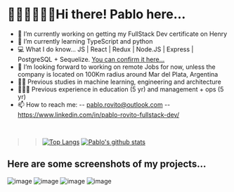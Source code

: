 # 👨‍💻👨‍💻👨‍💻Hi there! Pablo here...


- 🔭 I’m currently working on getting my FullStack Dev certificate on Henry
- 🌱 I’m currently learning TypeScript and python
- 💻 What I do know... JS | React | Redux | Node.JS | Express | PostgreSQL + Sequelize. [You can confirm it here...](https://pi-videogames-main-hazel.vercel.app/)
- 👯 I’m looking forward to working on remote Jobs for now, unless the company is located on 100Km radius around Mar del Plata, Argentina
- 👨‍🎓 Previous studies in machine learning, engineering and architecture
- 👨🏿‍🔧 Previous experience in education (5 yr) and management + ops (5 yr)
- 📫 How to reach me: 
-- pablo.rovito@outlook.com 
-- <a href="https://www.linkedin.com/in/pablo-rovito-fullstack-dev/">https://www.linkedin.com/in/pablo-rovito-fullstack-dev/</a> 

<br/>

>>[![Top Langs](https://github-readme-stats.vercel.app/api/top-langs/?username=Pablo-Rovito)](https://github.com/anuraghazra/github-readme-stats)
>>[![Pablo's github stats](https://github-readme-stats.vercel.app/api?username=Pablo-Rovito&count_private=true&show_icons=true&theme=radical&hide_rank=false)](https://github.com/anuraghazra/github-readme-stats)

## Here are some screenshots of my projects...

![image](https://user-images.githubusercontent.com/91141985/160293417-6ebc8da2-bc30-43e1-81da-0ef1c42f2dff.png)
![image](https://user-images.githubusercontent.com/91141985/160293353-c94a5d33-d334-4df3-92f4-f3813cf1f37a.png)
![image](https://user-images.githubusercontent.com/91141985/160293336-315bc09b-b1f0-4e4f-a937-591fe4dc6f13.png)
![image](https://user-images.githubusercontent.com/91141985/160293398-4698a66c-ec36-4db6-8d0b-f874c24b7763.png)

